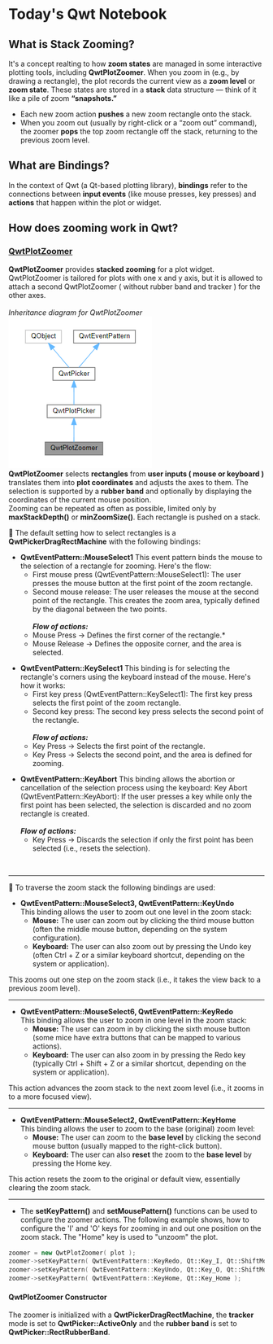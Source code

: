 # Today's Qwt Notebook
<!-- ---------------------------------------------------------------------------------- -->
## What is Stack Zooming?
It's a concept realting to how **zoom states** are managed in some interactive plotting tools, including **QwtPlotZoomer**.
When you zoom in (e.g., by drawing a rectangle), the plot records the current view as a **zoom level** or **zoom state**.
These states are stored in a **stack** data structure — think of it like a pile of zoom **“snapshots.”**
- Each new zoom action **pushes** a new zoom rectangle onto the stack.
- When you zoom out (usually by right-click or a “zoom out” command), the zoomer **pops** the top zoom rectangle off the stack, returning to the previous zoom level.
<!-- ---------------------------------------------------------------------------------- -->
## What are Bindings?
In the context of Qwt (a Qt-based plotting library), **bindings** refer to the connections between **input events** (like mouse presses, key presses) and **actions** that happen within the plot or widget.
<!-- ---------------------------------------------------------------------------------- -->
## How does zooming work in Qwt?
### <a href="https://qwt.sourceforge.io/class_qwt_plot_zoomer.html" target="_blank">QwtPlotZoomer</a>
**QwtPlotZoomer** provides **stacked zooming** for a plot widget.<br>
QwtPlotZoomer is tailored for plots with one x and y axis, but it is allowed to attach a second QwtPlotZoomer ( without rubber band and tracker ) for the other axes.
<br><br>
*Inheritance diagram for QwtPlotZoomer*
<br>
![Inheritance diagram for QwtPlotZoomer](./images/QwtPlotZoomer.PNG)
<br>
**QwtPlotZoomer** selects **rectangles** from **user inputs ( mouse or keyboard )** translates them into **plot coordinates** and adjusts the axes to them. The selection is supported by a **rubber band** and optionally by displaying the coordinates of the current mouse position. </br>
Zooming can be repeated as often as possible, limited only by **maxStackDepth()** or **minZoomSize()**. Each rectangle is pushed on a stack.
<br>
<!-- --------------------------------------------------------------------------------------------------------- -->
:black_square_button: The default setting how to select rectangles is a **QwtPickerDragRectMachine** with the following bindings:
- **QwtEventPattern::MouseSelect1**
This event pattern binds the mouse to the selection of a rectangle for zooming. Here's the flow:
  - First mouse press (QwtEventPattern::MouseSelect1): The user presses the mouse button at the first point of the zoom rectangle.
  - Second mouse release: The user releases the mouse at the second point of the rectangle. This creates the zoom area, typically defined by the diagonal between the two points.<br><br>
  <i>**Flow of actions:**</i><br>
  - Mouse Press → Defines the first corner of the rectangle.*
  - Mouse Release → Defines the opposite corner, and the area is selected.
<!-- --------------------------------------------------------------------------------------------------------- -->
- **QwtEventPattern::KeySelect1**
This binding is for selecting the rectangle's corners using the keyboard instead of the mouse. Here's how it works:
  - First key press (QwtEventPattern::KeySelect1): The first key press selects the first point of the zoom rectangle.
  - Second key press: The second key press selects the second point of the rectangle.<br><br>
  <i>**Flow of actions:**</i><br>
  - Key Press → Selects the first point of the rectangle.
  - Key Press → Selects the second point, and the area is defined for zooming.
<!-- --------------------------------------------------------------------------------------------------------- -->
- **QwtEventPattern::KeyAbort**
This binding allows the abortion or cancellation of the selection process using the keyboard:
Key Abort (QwtEventPattern::KeyAbort): If the user presses a key while only the first point has been selected, the selection is discarded and no zoom rectangle is created.<br><br>
  <i>**Flow of actions:**</i><br>
  - Key Press → Discards the selection if only the first point has been selected (i.e., resets the selection).
  
<!-- --------------------------------------------------------------------------------------------------------- --><br>
---

:bullettrain_front: To traverse the zoom stack the following bindings are used:
- **QwtEventPattern::MouseSelect3, QwtEventPattern::KeyUndo**<br>
This binding allows the user to zoom out one level in the zoom stack:<br>
  - **Mouse:** The user can zoom out by clicking the third mouse button (often the middle mouse button, depending on the system configuration).
  - **Keyboard:** The user can also zoom out by pressing the Undo key (often Ctrl + Z or a similar keyboard shortcut, depending on the system or application).

This zooms out one step on the zoom stack (i.e., it takes the view back to a previous zoom level).

---

- **QwtEventPattern::MouseSelect6, QwtEventPattern::KeyRedo**<br>
This binding allows the user to zoom in one level in the zoom stack:<br>
  - **Mouse:** The user can zoom in by clicking the sixth mouse button (some mice have extra buttons that can be mapped to various actions).
  - **Keyboard:** The user can also zoom in by pressing the Redo key (typically Ctrl + Shift + Z or a similar shortcut, depending on the system or application).

This action advances the zoom stack to the next zoom level (i.e., it zooms in to a more focused view).

---

- **QwtEventPattern::MouseSelect2, QwtEventPattern::KeyHome**<br>
This binding allows the user to zoom to the base (original) zoom level:<br>
  - **Mouse:** The user can zoom to the **base level** by clicking the second mouse button (usually mapped to the right-click button).
  - **Keyboard:** The user can also **reset** the zoom to the **base level** by pressing the Home key.

This action resets the zoom to the original or default view, essentially clearing the zoom stack.

---

- The **setKeyPattern()** and **setMousePattern()** functions can be used to configure the zoomer actions. The following example shows, how to configure the 'I' and 'O' keys for zooming in and out one position on the zoom stack. The "Home" key is used to "unzoom" the plot.
```cpp
zoomer = new QwtPlotZoomer( plot );
zoomer->setKeyPattern( QwtEventPattern::KeyRedo, Qt::Key_I, Qt::ShiftModifier );
zoomer->setKeyPattern( QwtEventPattern::KeyUndo, Qt::Key_O, Qt::ShiftModifier );
zoomer->setKeyPattern( QwtEventPattern::KeyHome, Qt::Key_Home );
```

#### QwtPlotZoomer Constructor
The zoomer is initialized with a **QwtPickerDragRectMachine**, the **tracker** mode is set to **QwtPicker::ActiveOnly** and the **rubber band** is set to **QwtPicker::RectRubberBand**.

